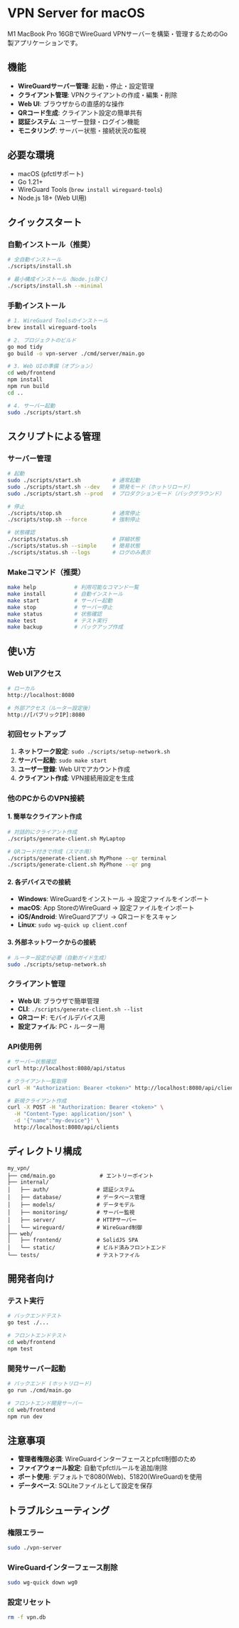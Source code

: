 # VPN Server for macOS

M1 MacBook Pro 16GBでWireGuard VPNサーバーを構築・管理するためのGo製アプリケーションです。

## 機能

- **WireGuardサーバー管理**: 起動・停止・設定管理
- **クライアント管理**: VPNクライアントの作成・編集・削除
- **Web UI**: ブラウザからの直感的な操作
- **QRコード生成**: クライアント設定の簡単共有
- **認証システム**: ユーザー登録・ログイン機能
- **モニタリング**: サーバー状態・接続状況の監視

## 必要な環境

- macOS (pfctlサポート)
- Go 1.21+
- WireGuard Tools (`brew install wireguard-tools`)
- Node.js 18+ (Web UI用)

## クイックスタート

### 自動インストール（推奨）
```bash
# 全自動インストール
./scripts/install.sh

# 最小構成インストール（Node.js除く）
./scripts/install.sh --minimal
```

### 手動インストール
```bash
# 1. WireGuard Toolsのインストール
brew install wireguard-tools

# 2. プロジェクトのビルド
go mod tidy
go build -o vpn-server ./cmd/server/main.go

# 3. Web UIの準備（オプション）
cd web/frontend
npm install
npm run build
cd ..

# 4. サーバー起動
sudo ./scripts/start.sh
```

## スクリプトによる管理

### サーバー管理
```bash
# 起動
sudo ./scripts/start.sh          # 通常起動
sudo ./scripts/start.sh --dev    # 開発モード（ホットリロード）
sudo ./scripts/start.sh --prod   # プロダクションモード（バックグラウンド）

# 停止
./scripts/stop.sh                # 通常停止
./scripts/stop.sh --force        # 強制停止

# 状態確認
./scripts/status.sh              # 詳細状態
./scripts/status.sh --simple     # 簡易状態
./scripts/status.sh --logs       # ログのみ表示
```

### Makeコマンド（推奨）
```bash
make help            # 利用可能なコマンド一覧
make install         # 自動インストール
make start           # サーバー起動
make stop            # サーバー停止
make status          # 状態確認
make test            # テスト実行
make backup          # バックアップ作成
```

## 使い方

### Web UIアクセス
```bash
# ローカル
http://localhost:8080

# 外部アクセス（ルーター設定後）
http://[パブリックIP]:8080
```

### 初回セットアップ
1. **ネットワーク設定**: `sudo ./scripts/setup-network.sh`
2. **サーバー起動**: `sudo make start`
3. **ユーザー登録**: Web UIでアカウント作成
4. **クライアント作成**: VPN接続用設定を生成

### 他のPCからのVPN接続

#### 1. 簡単なクライアント作成
```bash
# 対話的にクライアント作成
./scripts/generate-client.sh MyLaptop

# QRコード付きで作成（スマホ用）
./scripts/generate-client.sh MyPhone --qr terminal
./scripts/generate-client.sh MyPhone --qr png
```

#### 2. 各デバイスでの接続
- **Windows**: WireGuardをインストール → 設定ファイルをインポート
- **macOS**: App StoreのWireGuard → 設定ファイルをインポート  
- **iOS/Android**: WireGuardアプリ → QRコードをスキャン
- **Linux**: `sudo wg-quick up client.conf`

#### 3. 外部ネットワークからの接続
```bash
# ルーター設定が必要（自動ガイド生成）
sudo ./scripts/setup-network.sh
```

### クライアント管理
- **Web UI**: ブラウザで簡単管理
- **CLI**: `./scripts/generate-client.sh --list`
- **QRコード**: モバイルデバイス用
- **設定ファイル**: PC・ルーター用

### API使用例
```bash
# サーバー状態確認
curl http://localhost:8080/api/status

# クライアント一覧取得
curl -H "Authorization: Bearer <token>" http://localhost:8080/api/clients

# 新規クライアント作成
curl -X POST -H "Authorization: Bearer <token>" \
  -H "Content-Type: application/json" \
  -d '{"name":"my-device"}' \
  http://localhost:8080/api/clients
```

## ディレクトリ構成

```
my_vpn/
├── cmd/main.go              # エントリーポイント
├── internal/
│   ├── auth/               # 認証システム
│   ├── database/           # データベース管理
│   ├── models/             # データモデル
│   ├── monitoring/         # サーバー監視
│   ├── server/             # HTTPサーバー
│   └── wireguard/          # WireGuard制御
├── web/
│   ├── frontend/           # SolidJS SPA
│   └── static/             # ビルド済みフロントエンド
└── tests/                  # テストファイル
```

## 開発者向け

### テスト実行
```bash
# バックエンドテスト
go test ./...

# フロントエンドテスト
cd web/frontend
npm test
```

### 開発サーバー起動
```bash
# バックエンド (ホットリロード)
go run ./cmd/main.go

# フロントエンド開発サーバー
cd web/frontend
npm run dev
```

## 注意事項

- **管理者権限必須**: WireGuardインターフェースとpfctl制御のため
- **ファイアウォール設定**: 自動でpfctlルールを追加/削除
- **ポート使用**: デフォルトで8080(Web)、51820(WireGuard)を使用
- **データベース**: SQLiteファイルとして設定を保存

## トラブルシューティング

### 権限エラー
```bash
sudo ./vpn-server
```

### WireGuardインターフェース削除
```bash
sudo wg-quick down wg0
```

### 設定リセット
```bash
rm -f vpn.db
```